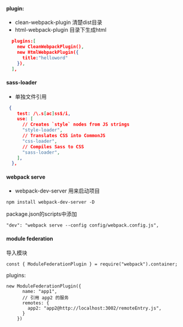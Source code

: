 #### plugin:
- clean-webpack-plugin 
清楚dist目录
- html-webpack-plugin
目录下生成html
```json
  plugins:[
    new CleanWebpackPlugin(),
    new HtmlWebpackPlugin({
      title:"helloword"
    }),
  ],
```
#### sass-loader
- 单独文件引用
```json
 {
    test: /\.s[ac]ss$/i,
    use: [
      // Creates `style` nodes from JS strings
      "style-loader",
      // Translates CSS into CommonJS
      "css-loader",
      // Compiles Sass to CSS
      "sass-loader",
    ],
  },
```

#### webpack serve
- webpack-dev-server
用来启动项目
```
npm install webpack-dev-server -D
```
package.json的scripts中添加
```
"dev": "webpack serve --config config/webpack.config.js",
```
#### module federation 
导入模块
```
const { ModuleFederationPlugin } = require("webpack").container;
```
plugins:
```
new ModuleFederationPlugin({
      name: "app1",
      // 引用 app2 的服务
      remotes: {
        app2: "app2@http://localhost:3002/remoteEntry.js",
      }
    })
```

